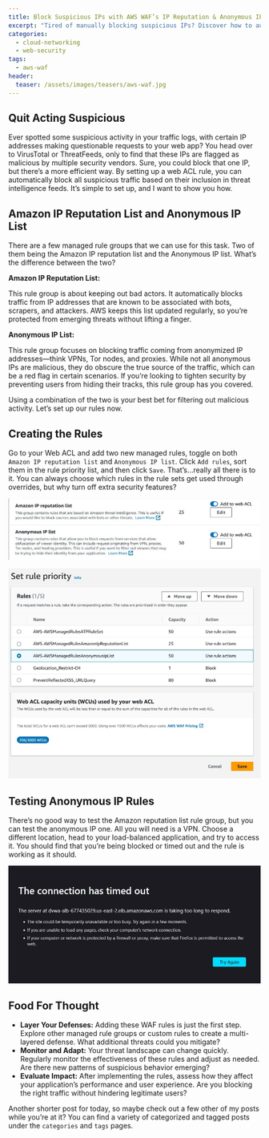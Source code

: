 ```yaml
---
title: Block Suspicious IPs with AWS WAF’s IP Reputation & Anonymous IP Rules
excerpt: "Tired of manually blocking suspicious IPs? Discover how to automate the process using AWS WAF’s IP Reputation and Anonymous IP Lists to keep your web app safe and sound"
categories:
  - cloud-networking
  - web-security
tags:
  - aws-waf
header:
  teaser: /assets/images/teasers/aws-waf.jpg
---
```


## Quit Acting Suspicious

Ever spotted some suspicious activity in your traffic logs, with certain IP addresses making questionable requests to your web app? You head over to VirusTotal or ThreatFeeds, only to find that these IPs are flagged as malicious by multiple security vendors. Sure, you could block that one IP, but there’s a more efficient way. By setting up a web ACL rule, you can automatically block all suspicious traffic based on their inclusion in threat intelligence feeds. It’s simple to set up, and I want to show you how.

## Amazon IP Reputation List and Anonymous IP List

There are a few managed rule groups that we can use for this task. Two of them being the Amazon IP reputation list and the Anonymous IP list. What’s the difference between the two?

**Amazon IP Reputation List:**

This rule group is about keeping out bad actors. It automatically blocks traffic from IP addresses that are known to be associated with bots, scrapers, and attackers. AWS keeps this list updated regularly, so you’re protected from emerging threats without lifting a finger.

**Anonymous IP List:**

This rule group focuses on blocking traffic coming from anonymized IP addresses—think VPNs, Tor nodes, and proxies. While not all anonymous IPs are malicious, they do obscure the true source of the traffic, which can be a red flag in certain scenarios. If you’re looking to tighten security by preventing users from hiding their tracks, this rule group has you covered.

Using a combination of the two is your best bet for filtering out malicious activity. Let’s set up our rules now.

## Creating the Rules

Go to your Web ACL and add two new managed rules, toggle on both `Amazon IP reputation list` and `Anonymous IP list`. Click `Add rules`, sort them in the rule priority list, and then click `Save`. That’s…really all there is to it. You can always choose which rules in the rule sets get used through overrides, but why turn off extra security features?

![Amazon Reputation And Anonymous Lists](/assets/images/posts/cloud/aws/aws-waf/aws-waf-reputation/repanon-rules.jpg)

![Amazon Reputation And Anonymous List Priority](/assets/images/posts/cloud/aws/aws-waf/aws-waf-reputation/repanon-priority.jpg)

## Testing Anonymous IP Rules

There’s no good way to test the Amazon reputation list rule group, but you can test the anonymous IP one. All you will need is a VPN. Choose a different location, head to your load-balanced application, and try to access it. You should find that you’re being blocked or timed out and the rule is working as it should.

![DVWA Connection Timeout](/assets/images/posts/cloud/aws/aws-waf/aws-waf-reputation/dvwa-timeout.jpg)

## Food For Thought

- **Layer Your Defenses:** Adding these WAF rules is just the first step. Explore other managed rule groups or custom rules to create a multi-layered defense. What additional threats could you mitigate?
- **Monitor and Adapt:** Your threat landscape can change quickly. Regularly monitor the effectiveness of these rules and adjust as needed. Are there new patterns of suspicious behavior emerging?
- **Evaluate Impact:** After implementing the rules, assess how they affect your application’s performance and user experience. Are you blocking the right traffic without hindering legitimate users?

Another shorter post for today, so maybe check out a few other of my posts while you’re at it? You can find a variety of categorized and tagged posts under the `categories` and `tags` pages.